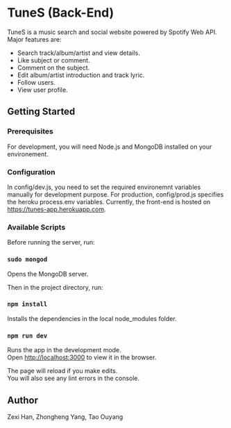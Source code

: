 # TuneS (Back-End)

TuneS is a music search and social website powered by Spotify Web API. Major features are:

* Search track/album/artist and view details.
* Like subject or comment.
* Comment on the subject.
* Edit album/artist introduction and track lyric.
* Follow users.
* View user profile.

## Getting Started

### Prerequisites

For development, you will need Node.js and MongoDB installed on your environement.

### Configuration

In config/dev.js, you need to set the required environemnt variables manually for development purpose. For production, config/prod.js specifies the heroku process.env variables. Currently, the front-end is hosted on https://tunes-app.herokuapp.com.

### Available Scripts

Before running the server, run:

### `sudo mongod`

Opens the MongoDB server.

Then in the project directory, run:

### `npm install`

Installs the dependencies in the local node_modules folder.

### `npm run dev`

Runs the app in the development mode.<br>
Open [http://localhost:3000](http://localhost:3000) to view it in the browser.

The page will reload if you make edits.<br>
You will also see any lint errors in the console.

## Author

Zexi Han, Zhongheng Yang, Tao Ouyang
